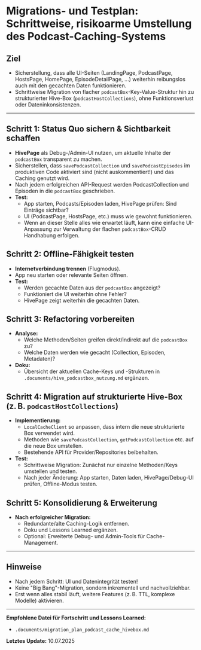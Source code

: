 # Migrations- und Testplan: Schrittweise, risikoarme Umstellung des Podcast-Caching-Systems

## Ziel
- Sicherstellung, dass alle UI-Seiten (LandingPage, PodcastPage, HostsPage, HomePage, EpisodeDetailPage, ...) weiterhin reibungslos auch mit den gecachten Daten funktionieren.
- Schrittweise Migration von flacher `podcastBox`-Key-Value-Struktur hin zu strukturierter Hive-Box (`podcastHostCollections`), ohne Funktionsverlust oder Dateninkonsistenzen.

---

## Schritt 1: Status Quo sichern & Sichtbarkeit schaffen
- **HivePage** als Debug-/Admin-UI nutzen, um aktuelle Inhalte der `podcastBox` transparent zu machen.
- Sicherstellen, dass `savePodcastCollection` und `savePodcastEpisodes` im produktiven Code aktiviert sind (nicht auskommentiert!) und das Caching genutzt wird.
- Nach jedem erfolgreichen API-Request werden PodcastCollection und Episoden in die `podcastBox` geschrieben.
- **Test:**
  - App starten, Podcasts/Episoden laden, HivePage prüfen: Sind Einträge sichtbar?
  - UI (PodcastPage, HostsPage, etc.) muss wie gewohnt funktionieren.
  - Wenn an dieser Stelle alles wie erwartet läuft, kann eine einfache UI-Anpassung zur Verwaltung der flachen `podcastBox`-CRUD Handhabung erfolgen.

## Schritt 2: Offline-Fähigkeit testen
- **Internetverbindung trennen** (Flugmodus).
- App neu starten oder relevante Seiten öffnen.
- **Test:**
  - Werden gecachte Daten aus der `podcastBox` angezeigt?
  - Funktioniert die UI weiterhin ohne Fehler?
  - HivePage zeigt weiterhin die gecachten Daten.

## Schritt 3: Refactoring vorbereiten
- **Analyse:**
  - Welche Methoden/Seiten greifen direkt/indirekt auf die `podcastBox` zu?
  - Welche Daten werden wie gecacht (Collection, Episoden, Metadaten)?
- **Doku:**
  - Übersicht der aktuellen Cache-Keys und -Strukturen in `.documents/hive_podcastbox_nutzung.md` ergänzen.

## Schritt 4: Migration auf strukturierte Hive-Box (z. B. `podcastHostCollections`)
- **Implementierung:**
  - `LocalCacheClient` so anpassen, dass intern die neue strukturierte Box verwendet wird.
  - Methoden wie `savePodcastCollection`, `getPodcastCollection` etc. auf die neue Box umstellen.
  - Bestehende API für Provider/Repositories beibehalten.
- **Test:**
  - Schrittweise Migration: Zunächst nur einzelne Methoden/Keys umstellen und testen.
  - Nach jeder Änderung: App starten, Daten laden, HivePage/Debug-UI prüfen, Offline-Modus testen.

## Schritt 5: Konsolidierung & Erweiterung
- **Nach erfolgreicher Migration:**
  - Redundante/alte Caching-Logik entfernen.
  - Doku und Lessons Learned ergänzen.
  - Optional: Erweiterte Debug- und Admin-Tools für Cache-Management.

---

## Hinweise
- Nach jedem Schritt: UI und Datenintegrität testen!
- Keine "Big Bang"-Migration, sondern inkrementell und nachvollziehbar.
- Erst wenn alles stabil läuft, weitere Features (z. B. TTL, komplexe Modelle) aktivieren.

---

**Empfohlene Datei für Fortschritt und Lessons Learned:**
- `.documents/migration_plan_podcast_cache_hivebox.md`

**Letztes Update:** 10.07.2025
